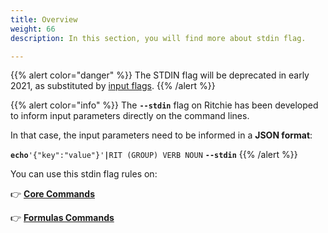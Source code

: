 ```yaml
---
title: Overview
weight: 66
description: In this section, you will find more about stdin flag. 

---
```


{{% alert color="danger" %}}
The STDIN flag will be deprecated in early 2021, as substituted by [input flags](../../how-to-use-input-flags/).
{{% /alert %}}

{{% alert color="info" %}}
The **`--stdin`** flag on Ritchie has been developed to inform input parameters directly on the command lines.  
  
In that case, the input parameters need to be informed in a **JSON format**:

**`echo`**`'{"key":"value"}'`**`|`**`RIT (GROUP) VERB NOUN` **`--stdin`**
{{% /alert %}}

You can use this stdin flag rules on:

👉 [**Core Commands**](/docs/en/tutorials/standard-inputs/how-to-use-the-stdin-flag/core-commands.md)

👉 [**Formulas Commands**](/docs-ritchie/how-to/standard-inputs/input-flags/formulas-commands/)